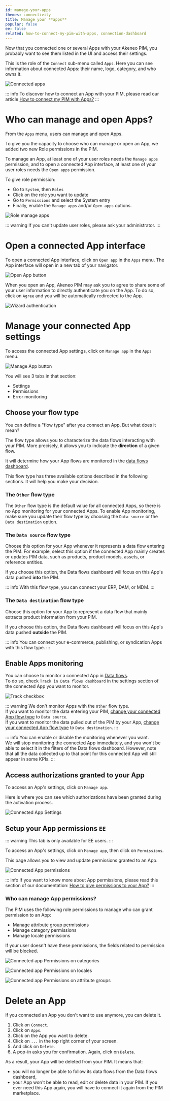 ```yaml
---
id: manage-your-apps
themes: connectivity
title: Manage your **apps**
popular: false
ee: false
related: how-to-connect-my-pim-with-apps, connection-dashboard
---
```


Now that you connected one or several Apps with your Akeneo PIM, you probably want to see them listed in the UI and access their settings.

This is the role of the `Connect` sub-menu called `Apps`. Here you can see information about connected Apps: their name, logo, category, and who owns it.

![Connected apps](../img/connected-apps.png) 

::: info
To discover how to connect an App with your PIM, please read our article [How to connect my PIM with Apps?](how-to-connect-my-pim-with-apps.html)
:::


# Who can manage and open Apps?

From the `Apps` menu, users can manage and open Apps.

To give you the capacity to choose who can manage or open an App, we added two new Role permissions in the PIM. 

To manage an App, at least one of your user roles needs the `Manage apps` permission, and to open a connected App interface, at least one of your user roles needs the `Open apps` permission.

To give role permission: 
- Go to `System`, then `Roles`
- Click on the role you want to update
- Go to `Permissions` and select the System entry
- Finally, enable the `Manage apps` and/or `Open apps` options.

![Role manage apps](../img/role-manage-apps.png) 

::: warning
If you can't update user roles, please ask your administrator. 
:::

# Open a connected App interface
To open a connected App interface, click on `Open app` in the `Apps` menu. 
The App interface will open in a new tab of your navigator. 

![Open App button](../img/app-card-open.png) 

When you open an App, Akeneo PIM may ask you to agree to share some of your user information to directly authenticate you on the App. To do so, click on `Agree` and you will be automatically redirected to the App.

![Wizard authentication](../img/wizard-authentication.png) 

 
# Manage your connected App settings

To access the connected App settings, click on `Manage app` in the `Apps` menu. 

![Manage App button](../img/app-card-manage.png) 

You will see 3 tabs in that section: 
- Settings
- Permissions
- Error monitoring

## Choose your flow type

You can define a "flow type" after you connect an App. But what does it mean?

The flow type allows you to characterize the data flows interacting with your PIM. More precisely, it allows you to indicate the **direction** of a given flow.

It will determine how your App flows are monitored in the [data flows dashboard](connection-dashboard.html).

This flow type has three available options described in the following sections. It will help you make your decision.

### The `Other` flow type

The `Other` flow type is the default value for all connected Apps, so there is no App monitoring for your connected Apps. To enable App monitoring, make sure you update their flow type by choosing the `Data source` or the `Data destination` option.

### The `Data source` flow type

Choose this option for your App whenever it represents a data flow entering the PIM. For example, select this option if the connected App mainly creates or updates PIM data, such as products, product models, assets, or reference entities.

If you choose this option, the Data flows dashboard will focus on this App's data pushed **into** the PIM.

::: info
With this flow type, you can connect your ERP, DAM, or MDM.
:::

### The `Data destination` flow type

Choose this option for your App to represent a data flow that mainly extracts product information from your PIM.

If you choose this option, the Data flows dashboard will focus on this App's data pushed **outside** the PIM.

::: info
You can connect your e-commerce, publishing, or syndication Apps with this flow type.
:::

## Enable Apps monitoring

You can choose to monitor a connected App in [Data flows](connection-dashboard.html).  
To do so, check `Track in Data flows dashboard` in the settings section of the connected App you want to monitor.

<img class="img-responsive in-article" alt="Track checkbox" src="../img/track-checkbox.png" style="max-width: 250px;">

::: warning
We don't monitor Apps with the `Other` flow type.  
If you want to monitor the data entering your PIM, [change your connected App flow type](#choose-your-flow-type) to `Data source`.  
If you want to monitor the data pulled out of the PIM by your App, [change your connected App flow type](#choose-your-flow-type) to `Data destination`.
:::

::: info
You can enable or disable the monitoring whenever you want.  
We will stop monitoring the connected App immediately, and you won't be able to select it in the filters of the Data flows dashboard. However, note that all the data collected up to that point for this connected App will still appear in some KPIs.
:::


## Access authorizations granted to your App

To access an App's settings, click on `Manage app`. 

Here is where you can see which authorizations have been granted during the activation process.

![Connected App Settings](../img/connected-app-settings.png)


## Setup your App permissions `EE`

::: warning
This tab is only available for EE users.
:::

To access an App's settings, click on `Manage app`, then click on `Permissions`.

This page allows you to view and update permissions granted to an App.

![Connected App permissions](../img/connected-app-permissions.png) 

::: info
If you want to know more about App permissions, please read this section of our documentation: [How to give permissions to your App?](how-to-connect-my-pim-with-apps.html#how-to-give-permissions-to-your-app-ee-only) 
:::

### Who can manage App permissions?

The PIM uses the following role permissions to manage who can grant permission to an App: 

- Manage attribute group permissions
- Manage category permissions
- Manage locale permissions

If your user doesn't have these permissions, the fields related to permission will be blocked. 

![Connected app Permissions on categories](../img/connected-app-permissions-categories.png)

![Connected app Permissions on locales](../img/connected-app-permissions-locales.png)

![Connected app Permissions on attribute groups](../img/connected-app-permissions-att-groups.png)

# Delete an App

If you connected an App you don't want to use anymore, you can delete it.

1. Click on `Connect`.
2. Click on `Apps`.
3. Click on the App you want to delete.
4. Click on `...` in the top right corner of your screen.
5. And click on `Delete`.
6. A pop-in asks you for confirmation. Again, click on `Delete`.

As a result, your App will be deleted from your PIM. It means that:

- you will no longer be able to follow its data flows from the Data flows dashboard,
- your App won't be able to read, edit or delete data in your PIM. If you ever need this App again, you will have to connect it again from the PIM marketplace.